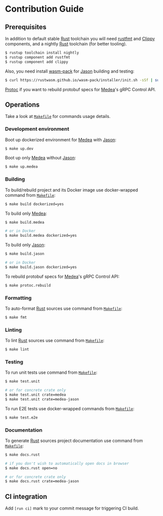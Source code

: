Contribution Guide
==================




## Prerequisites

In addition to default stable [Rust] toolchain you will need [rustfmt] and [Clippy] components, and a nightly [Rust] toolchain (for better tooling).
```bash
$ rustup toolchain install nightly
$ rustup component add rustfmt
$ rustup component add clippy
```

Also, you need install [wasm-pack] for [Jason] building and testing:
```bash
$ curl https://rustwasm.github.io/wasm-pack/installer/init.sh -sSf | sudo sh
```

[Protoc] if you want to rebuild protobuf specs for [Medea]'s gRPC Control API.




## Operations

Take a look at [`Makefile`] for commands usage details.


### Development environment

Boot up dockerized environment for [Medea] with [Jason]:
```bash
$ make up.dev
```

Boot up only [Medea] without [Jason]:
```bash
$ make up.medea
```




### Building

To build/rebuild project and its Docker image use docker-wrapped command from [`Makefile`]:
```bash
$ make build dockerized=yes
```

To build only [Medea]:
```bash
$ make build.medea

# or in Docker
$ make build.medea dockerized=yes
```

To build only [Jason]:
```bash
$ make build.jason

# or in Docker
$ make build.jason dockerized=yes
```

To rebuild protobuf specs for [Medea]'s gRPC Control API:
```bash
$ make protoc.rebuild
```


### Formatting

To auto-format [Rust] sources use command from [`Makefile`]:
```bash
$ make fmt
```


### Linting

To lint [Rust] sources use command from [`Makefile`]:
```bash
$ make lint
```


### Testing

To run unit tests use command from [`Makefile`]:
```bash
$ make test.unit

# or for concrete crate only
$ make test.unit crate=medea
$ make test.unit crate=medea-jason
```

To run E2E tests use docker-wrapped commands from [`Makefile`]:
```bash
$ make test.e2e
```


### Documentation

To generate [Rust] sources project documentation use command from [`Makefile`]:
```bash
$ make docs.rust

# if you don't wish to automatically open docs in browser
$ make docs.rust open=no

# or for concrete crate only
$ make docs.rust crate=medea-jason
```




## CI integration

Add `[run ci]` mark to your commit message for triggering CI build.





[`Makefile`]: Makefile
[Clippy]: https://github.com/rust-lang/rust-clippy
[Jason]: https://github.com/instrumentisto/medea/tree/master/jason
[Medea]: https://github.com/instrumentisto/medea
[Rust]: https://www.rust-lang.org
[rustfmt]: https://github.com/rust-lang/rustfmt
[wasm-pack]: https://github.com/rustwasm/wasm-pack
[Protoc]: https://github.com/protocolbuffers/protobuf
